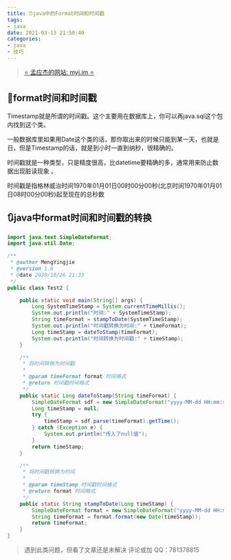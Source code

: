 ```yaml
---
title: ⏰java中的Format时间和时间戳
tags: 
- java
date: 2021-03-13 21:50:40
categories:
- java
- 技巧
---
```


> [⭐ 孟应杰的网站: myj.im ⭐](https://myj.im/)

## 🧐format时间和时间戳

Timestamp就是所谓的时间戳。这个主要用在数据库上，你可以再java.sql这个包内找到这个类。

一般数据库里如果用Date这个类的话，那你取出来的时候只能到某一天，也就是日，但是Timestamp的话，就是到小时一直到纳秒，很精确的。

时间戳就是一种类型，只是精度很高，比datetime要精确的多，通常用来防止数据出现脏读现象 。

时间戳是指格林威治时间1970年01月01日00时00分00秒(北京时间1970年01月01日08时00分00秒)起至现在的总秒数

## 🔃java中format时间和时间戳的转换

```java
import java.text.SimpleDateFormat;
import java.util.Date;

/**
 * @author MengYingjie
 * @version 1.0
 * @date 2020/10/26 21:33
 */
public class Test2 {

    public static void main(String[] args) {
        Long SystemTimeStamp = System.currentTimeMillis();
        System.out.println("时间:" + SystemTimeStamp);
        String timeFormat = stampToDate(SystemTimeStamp);
        System.out.println("时间戳转换为时间:" + timeFormat);
        Long timeStamp = dateToStamp(timeFormat);
        System.out.println("时间转换为时间戳:" + timeStamp);
    }

    /**
     * 将时间转换为时间戳
     *
     * @param timeFormat format 时间格式
     * @return 时间戳时间格式
     */
    public static Long dateToStamp(String timeFormat) {
        SimpleDateFormat sdf = new SimpleDateFormat("yyyy-MM-dd HH:mm:ss");
        Long timeStamp = null;
        try {
            timeStamp = sdf.parse(timeFormat).getTime();
        } catch (Exception e) {
            System.out.println("传入了null值");
        }
        return timeStamp;
    }

    /**
     * 将时间戳转换为时间
     *
     * @param timeStamp 时间戳时间格式
     * @return format 时间格式
     */
    public static String stampToDate(Long timeStamp) {
        SimpleDateFormat format = new SimpleDateFormat("yyyy-MM-dd HH:mm:ss");
        String timeFormat = format.format(new Date(timeStamp));
        return timeFormat;
    }
}
```
> 遇到此类问题，但看了文章还是未解决
> 评论或加 QQ：781378815
